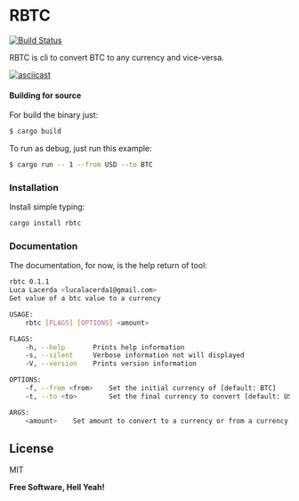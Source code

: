 # RBTC

[![Build Status](https://travis-ci.com/lucawen/rbtc.svg?branch=master)](https://travis-ci.com/lucawen/rbtc)

RBTC is cli to convert BTC to any currency and vice-versa.

[![asciicast](https://asciinema.org/a/lYSpDjAFgPsXW5lNOvaPuKY77.svg)](https://asciinema.org/a/lYSpDjAFgPsXW5lNOvaPuKY77)

#### Building for source
For build the binary just:
```sh
$ cargo build
```
To run as debug, just run this example:
```sh
$ cargo run -- 1 --from USD --to BTC
```
### Installation
Install simple typing:

```sh
cargo install rbtc
```

### Documentation
The documentation, for now, is the help return of tool:

```sh
rbtc 0.1.1
Luca Lacerda <lucalacerda1@gmail.com>
Get value of a btc value to a currency

USAGE:
    rbtc [FLAGS] [OPTIONS] <amount>

FLAGS:
    -h, --help       Prints help information
    -s, --silent     Verbose information not will displayed
    -V, --version    Prints version information

OPTIONS:
    -f, --from <from>    Set the initial currency of [default: BTC]
    -t, --to <to>        Set the final currency to convert [default: USD]

ARGS:
    <amount>    Set amount to convert to a currency or from a currency
```


License
----

MIT


**Free Software, Hell Yeah!**
